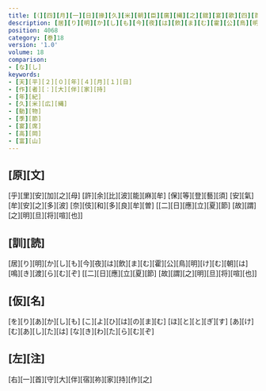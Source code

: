 ```yaml
---
title: [（][四][月][一][日][掾][久][米][朝][臣][廣][縄][之][舘][宴][歌][四][首][）]
description: [居][り][明][か][し][も][今][夜][は][飲][ま][む][霍][公][鳥][明][け][む][朝][は][鳴][き][渡][ら][む][ぞ] [[二][日][應][立][夏][節] [故][謂][之][明][旦][将][喧][也]]
position: 4068
category: [巻]18
version: '1.0'
volume: 18
comparison:
- [な][し]
keywords:
- [天][平][２][０][年][４][月][１][日]
- [作][者][：][大][伴][家][持]
- [年][紀]
- [久][米][広][縄]
- [動][物]
- [季][節]
- [宴][席]
- [高][岡]
- [富][山]
---
```


## [原][文]

[乎][里][安][加][之][母] [許][余][比][波][能][麻][牟] [保][等][登][藝][須] [安][氣][牟][安][之][多][波] [奈][伎][和][多][良][牟][曽] [[二][日][應][立][夏][節] [故][謂][之][明][旦][将][喧][也]]

## [訓][読]

[居][り][明][か][し][も][今][夜][は][飲][ま][む][霍][公][鳥][明][け][む][朝][は][鳴][き][渡][ら][む][ぞ] [[二][日][應][立][夏][節] [故][謂][之][明][旦][将][喧][也]]

## [仮][名]

[を][り][あ][か][し][も] [こ][よ][ひ][は][の][ま][む] [ほ][と][と][ぎ][す] [あ][け][む][あ][し][た][は] [な][き][わ][た][ら][む][ぞ]

## [左][注]

[右][一][首][守][大][伴][宿][祢][家][持][作][之]

